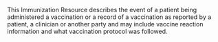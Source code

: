 This Immunization Resource describes the event of a patient being administered a vaccination or a record of a vaccination as reported by a patient, a clinician or another party and may include vaccine reaction information and what vaccination protocol was followed.